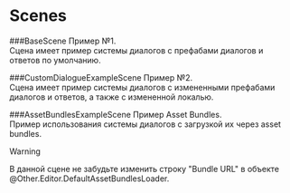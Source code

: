 Scenes
===============

###BaseScene
Пример №1.  
Сцена имеет пример системы диалогов с префабами диалогов и ответов по
умолчанию.

###CustomDialogueExampleScene
Пример №2.  
Сцена имеет пример системы диалогов с измененными префабами диалогов и
ответов, а также с измененной локалью.

###AssetBundlesExampleScene
Пример Asset Bundles.  
Пример использования системы диалогов с загрузкой их через asset bundles.

> [!WARNING]
> В данной сцене не забудьте изменить строку "Bundle URL" в объекте @Other.Editor.DefaultAssetBundlesLoader.